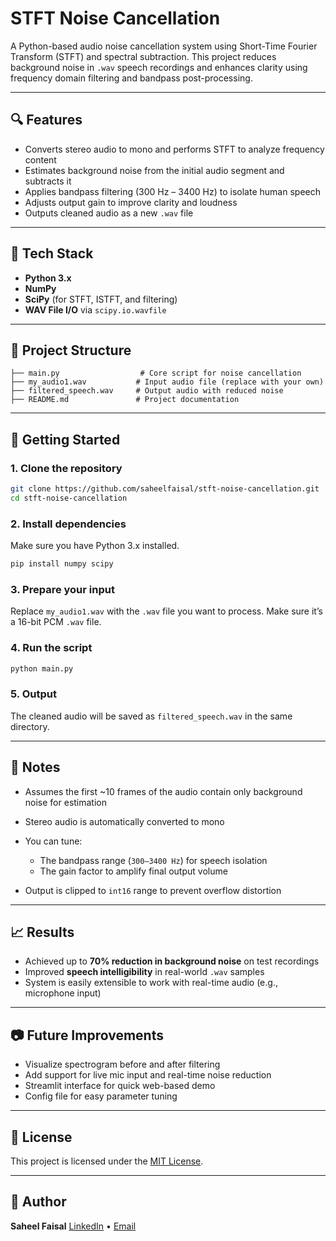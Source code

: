 # STFT Noise Cancellation

A Python-based audio noise cancellation system using Short-Time Fourier Transform (STFT) and spectral subtraction. This project reduces background noise in `.wav` speech recordings and enhances clarity using frequency domain filtering and bandpass post-processing.

---

## 🔍 Features

* Converts stereo audio to mono and performs STFT to analyze frequency content
* Estimates background noise from the initial audio segment and subtracts it
* Applies bandpass filtering (300 Hz – 3400 Hz) to isolate human speech
* Adjusts output gain to improve clarity and loudness
* Outputs cleaned audio as a new `.wav` file

---

## 💪 Tech Stack

* **Python 3.x**
* **NumPy**
* **SciPy** (for STFT, ISTFT, and filtering)
* **WAV File I/O** via `scipy.io.wavfile`

---

## 📂 Project Structure

```
├── main.py                  # Core script for noise cancellation
├── my_audio1.wav           # Input audio file (replace with your own)
├── filtered_speech.wav     # Output audio with reduced noise
├── README.md               # Project documentation
```

---

## 🚀 Getting Started

### 1. Clone the repository

```bash
git clone https://github.com/saheelfaisal/stft-noise-cancellation.git
cd stft-noise-cancellation
```

### 2. Install dependencies

Make sure you have Python 3.x installed.

```bash
pip install numpy scipy
```

### 3. Prepare your input

Replace `my_audio1.wav` with the `.wav` file you want to process. Make sure it’s a 16-bit PCM `.wav` file.

### 4. Run the script

```bash
python main.py
```

### 5. Output

The cleaned audio will be saved as `filtered_speech.wav` in the same directory.

---

## 📝 Notes

* Assumes the first \~10 frames of the audio contain only background noise for estimation
* Stereo audio is automatically converted to mono
* You can tune:

  * The bandpass range (`300–3400 Hz`) for speech isolation
  * The gain factor to amplify final output volume
* Output is clipped to `int16` range to prevent overflow distortion

---

## 📈 Results

* Achieved up to **70% reduction in background noise** on test recordings
* Improved **speech intelligibility** in real-world `.wav` samples
* System is easily extensible to work with real-time audio (e.g., microphone input)

---

## 📷 Future Improvements

* Visualize spectrogram before and after filtering
* Add support for live mic input and real-time noise reduction
* Streamlit interface for quick web-based demo
* Config file for easy parameter tuning

---

## 🔗 License

This project is licensed under the [MIT License](LICENSE).

---

## 🤛️ Author

**Saheel Faisal**
[LinkedIn](https://www.linkedin.com/in/saheel-faisal) • [Email](mailto:saheelfaisal@outlook.com)
